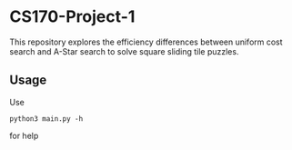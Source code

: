 # CS170-Project-1
This repository explores the efficiency differences between uniform cost search and A-Star search to solve square sliding tile puzzles.

## Usage
Use 
```console
python3 main.py -h
```
for help
